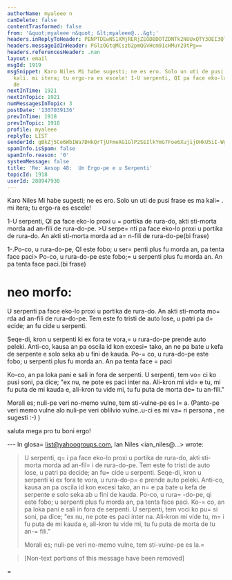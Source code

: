 ```yaml
---
authorName: myaleee n
canDelete: false
contentTrasformed: false
from: '&quot;myaleee n&quot; &lt;myaleee@...&gt;'
headers.inReplyToHeader: PENPTDEwNS1XMjRERjZEODBDOTZDNTk2NUUxQTY3OEI3QTBAcGh4LmdibD4=
headers.messageIdInHeader: PGlzOGtqMCszb2pmQGVHcm91cHMuY29tPg==
headers.referencesHeader: .nan
layout: email
msgId: 1919
msgSnippet: Karo Niles Mi habe sugesti; ne es ero. Solo un uti de pusi frase es ma
  kali. mi itera; tu ergo-ra es escele! 1-U serpenti, QI pa face eko-lo proxi u portika
  de
nextInTime: 1921
nextInTopic: 1921
numMessagesInTopic: 3
postDate: '1307039136'
prevInTime: 1918
prevInTopic: 1918
profile: myaleee
replyTo: LIST
senderId: gBkZj5Ce6WbIWa7DHkQrTjUFmeAG1GlP2SEIlkYmG7Foe6XujijOHkU5iI-Wgx04PRhtIJAgTkmFK70Xj2qcVmGAUw9N9w
spamInfo.isSpam: false
spamInfo.reason: '0'
systemMessage: false
title: 'Re: Aesop 48:  Un Ergo-pe e u Serpenti'
topicId: 1918
userId: 288947930
---
```


Karo Niles
Mi habe sugesti; ne es ero. Solo un uti de pusi frase es ma kali=
. mi itera; tu ergo-ra es escele!

1-U serpenti, QI pa face eko-lo proxi u =
portika de rura-do, akti sti-morta morda ad an-fili de rura-do-pe. >U serpe=
nti pa face eko-lo proxi u portika de rura-do. An akti sti-morta morda ad a=
n-fili de rura-do-pe(bi frase)

1-.Po-co, u rura-do-pe, QI este fobo; u ser=
penti plus fu morda an, pa tenta face paci> Po-co, u rura-do-pe  este fobo;=
 u serpenti plus fu morda an. An pa tenta face paci.(bi frase)

neo morfo:
=

U serpenti pa face eko-lo proxi u portika de rura-do. An akti sti-morta mo=
rda ad an-fili de rura-do-pe. Tem este fo tristi de auto lose, u patri pa d=
ecide; an fu cide u serpenti.

Seqe-di, kron u serpenti ki ex fora te vora,=
 u rura-do-pe prende auto peleki. Anti-co, kausa an pa oscila id kon excesi=
 tako, an ne pa bate u kefa de serpente e solo seka ab u fini de kauda. Po-=
co, u rura-do-pe  este fobo; u serpenti plus fu morda an. An pa tenta face =
paci

Ko-co, an pa loka pani e sali in fora de serpenti. U serpenti, tem vo=
ci ko pusi soni, pa dice; "ex nu, ne pote es paci inter na. Ali-kron mi vid=
e tu, mi fu puta de mi kauda e, ali-kron tu vide mi, tu fu puta de morta de=
 tu an-fili."

Morali es; nuli-pe veri no-memo vulne, tem sti-vulne-pe es l=
a.
(Panto-pe veri memo vulne alo nuli-pe veri oblilvio vulne..u-ci es mi va=
ri  persona , ne sugesti :-) )

saluta mega pro tu boni ergo!

--- In glosa=
list@yahoogroups.com, Ian Niles <ian_niles@...> wrote:
>
> 
> U serpenti, q=
i pa face eko-lo proxi u portika de rura-do, akti sti-morta morda ad an-fil=
i de rura-do-pe.  Tem este fo tristi de auto lose, u patri pa decide; an fu=
 cide u serpenti.  Seqe-di, kron u serpenti ki ex fora te vora, u rura-do-p=
e prende auto peleki.  Anti-co, kausa an pa oscila id kon excesi tako, an n=
e pa bate u kefa de serpente e solo seka ab u fini de kauda.  Po-co, u rura=
-do-pe, qi este fobo; u serpenti plus fu morda an, pa tenta face paci.  Ko-=
co, an pa loka pani e sali in fora de serpenti.  U serpenti, tem voci ko pu=
si soni, pa dice; "ex nu, ne pote es paci inter na.  Ali-kron mi vide tu, m=
i fu puta de mi kauda e, ali-kron tu vide mi, tu fu puta de morta de tu an-=
fili."
>  
> Morali es; nuli-pe veri no-memo vulne, tem sti-vulne-pe es la.=
  		 	   		  
> 
> [Non-text portions of this message have been removed]
>
=



